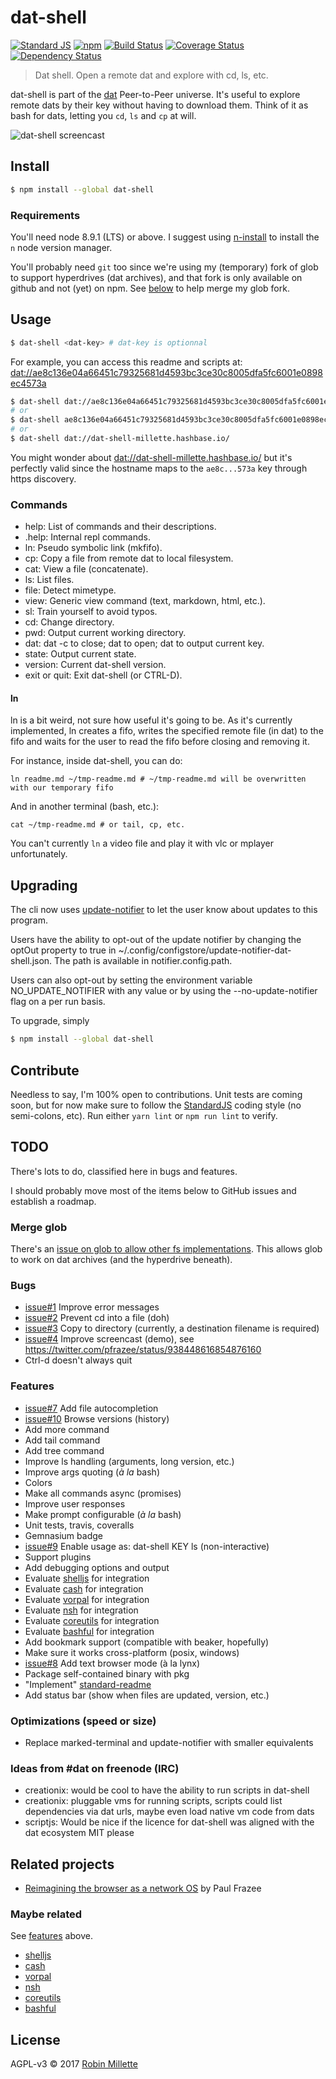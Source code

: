 # dat-shell
[![Standard JS](https://img.shields.io/badge/code_style-standard-brightgreen.svg)][standardjs]
[![npm](https://img.shields.io/npm/v/dat-shell.svg)](https://www.npmjs.com/package/dat-shell)
[![Build Status](https://travis-ci.org/millette/dat-shell.svg?branch=master)](https://travis-ci.org/millette/dat-shell)
[![Coverage Status](https://coveralls.io/repos/github/millette/dat-shell/badge.svg?branch=master)](https://coveralls.io/github/millette/dat-shell?branch=master)
[![Dependency Status](https://gemnasium.com/badges/github.com/millette/dat-shell.svg)](https://gemnasium.com/github.com/millette/dat-shell)
> Dat shell. Open a remote dat and explore with cd, ls, etc.

dat-shell is part of the [dat][] Peer-to-Peer universe. It's useful to explore remote dats by their key without having to download them. Think of it as bash for dats, letting you ```cd```, ```ls``` and ```cp``` at will.

![dat-shell screencast][screencast]

## Install
```sh
$ npm install --global dat-shell
```

### Requirements
You'll need node 8.9.1 (LTS) or above. I suggest using [n-install] to install the ```n``` node version manager.

You'll probably need ```git``` too since we're using my (temporary) fork of glob to support hyperdrives (dat archives), and that fork is only available on github and not (yet) on npm. See [below][merge-glob] to help merge my glob fork.

## Usage
```sh
$ dat-shell <dat-key> # dat-key is optionnal
```

For example, you can access this readme and scripts at: <dat://ae8c136e04a66451c79325681d4593bc3ce30c8005dfa5fc6001e0898ec4573a>

```sh
$ dat-shell dat://ae8c136e04a66451c79325681d4593bc3ce30c8005dfa5fc6001e0898ec4573a
# or
$ dat-shell ae8c136e04a66451c79325681d4593bc3ce30c8005dfa5fc6001e0898ec4573a
# or
$ dat-shell dat://dat-shell-millette.hashbase.io/
```

You might wonder about <dat://dat-shell-millette.hashbase.io/> but it's perfectly valid since the hostname maps to the ```ae8c...573a``` key through https discovery.

### Commands
* help: List of commands and their descriptions.
* .help: Internal repl commands.
* ln: Pseudo symbolic link (mkfifo).
* cp: Copy a file from remote dat to local filesystem.
* cat: View a file (concatenate).
* ls: List files.
* file: Detect mimetype.
* view: Generic view command (text, markdown, html, etc.).
* sl: Train yourself to avoid typos.
* cd: Change directory.
* pwd: Output current working directory.
* dat: dat -c to close; dat <KEY> to open; dat to output current key.
* state: Output current state.
* version: Current dat-shell version.
* exit or quit: Exit dat-shell (or CTRL-D).

#### ln
ln is a bit weird, not sure how useful it's going to be. As it's currently implemented, ln creates a fifo, writes the specified remote file (in dat) to the fifo and waits for the user to read the fifo before closing and removing it.

For instance, inside dat-shell, you can do:

```
ln readme.md ~/tmp-readme.md # ~/tmp-readme.md will be overwritten with our temporary fifo
```

And in another terminal (bash, etc.):
```
cat ~/tmp-readme.md # or tail, cp, etc.
```

You can't currently ```ln``` a video file and play it with vlc or mplayer unfortunately.

## Upgrading
The cli now uses [update-notifier][] to let the user know about updates to this program.

Users have the ability to opt-out of the update notifier by changing
the optOut property to true in ~/.config/configstore/update-notifier-dat-shell.json.
The path is available in notifier.config.path.

Users can also opt-out by setting the environment variable NO_UPDATE_NOTIFIER
with any value or by using the --no-update-notifier flag on a per run basis.

To upgrade, simply
```sh
$ npm install --global dat-shell
```

## Contribute
Needless to say, I'm 100% open to contributions. Unit tests are coming soon, but for now make sure to follow the [StandardJS][standardjs] coding style (no semi-colons, etc). Run either ```yarn lint``` or ```npm run lint``` to verify.

## TODO
There's lots to do, classified here in bugs and features.

I should probably move most of the items below to GitHub issues and establish a roadmap.

### Merge glob
There's an [issue on glob to allow other fs implementations][glob280]. This allows glob to work on dat archives (and the hyperdrive beneath).

### Bugs
* [issue#1] Improve error messages
* [issue#2] Prevent cd into a file (doh)
* [issue#3] Copy to directory (currently, a destination filename is required)
* [issue#4] Improve screencast (demo), see <https://twitter.com/pfrazee/status/938448616854876160>
* Ctrl-d doesn't always quit

### Features
* [issue#7] Add file autocompletion
* [issue#10] Browse versions (history)
* Add more command
* Add tail command
* Add tree command
* Improve ls handling (arguments, long version, etc.)
* Improve args quoting (*à la* bash)
* Colors
* Make all commands async (promises)
* Improve user responses
* Make prompt configurable (*à la* bash)
* Unit tests, travis, coveralls
* Gemnasium badge
* [issue#9] Enable usage as: dat-shell KEY ls (non-interactive)
* Support plugins
* Add debugging options and output
* Evaluate [shelljs][] for integration
* Evaluate [cash][] for integration
* Evaluate [vorpal][] for integration
* Evaluate [nsh][] for integration
* Evaluate [coreutils][] for integration
* Evaluate [bashful][] for integration
* Add bookmark support (compatible with beaker, hopefully)
* Make sure it works cross-platform (posix, windows)
* [issue#8] Add text browser mode (à la lynx)
* Package self-contained binary with pkg
* "Implement" [standard-readme][]
* Add status bar (show when files are updated, version, etc.)

### Optimizations (speed or size)
* Replace marked-terminal and update-notifier with smaller equivalents

### Ideas from #dat on freenode (IRC)
* creationix: would be cool to have the ability to run scripts in dat-shell
* creationix: pluggable vms for running scripts, scripts could list dependencies via dat urls, maybe even load native vm code from dats
* scriptjs: Would be nice if the licence for dat-shell was aligned with the dat ecosystem MIT please

## Related projects
* [Reimagining the browser as a network OS][] by Paul Frazee

### Maybe related
See [features] above.

* [shelljs][]
* [cash][]
* [vorpal][]
* [nsh][]
* [coreutils][]
* [bashful][]

## License
AGPL-v3 © 2017 [Robin Millette][]

[Robin Millette]: <http://robin.millette.info>
[update-notifier]: <https://github.com/yeoman/update-notifier>
[dat]: <https://datproject.org/>
[shelljs]: <https://github.com/shelljs/shelljs>
[cash]: <https://github.com/dthree/cash>
[vorpal]: <https://github.com/dthree/vorpal>
[n-install]: <https://github.com/mklement0/n-install>
[glob280]: <https://github.com/isaacs/node-glob/issues/280#issuecomment-348816454>
[merge-glob]: <#merge-glob>
[features]: <#features>
[standard-readme]: <https://github.com/RichardLitt/standard-readme>
[standardjs]: <https://standardjs.com/>
[Reimagining the browser as a network OS]: <https://pfrazee.hashbase.io/blog/reimagining-the-browser-as-a-network-os>
[mkfifo]: <https://github.com/avz/node-mkfifo>
[nsh]: <https://github.com/piranna/nsh>
[coreutils]: <https://github.com/piranna/coreutils.js>
[bashful]: <https://github.com/substack/bashful>

[issue#1]: <https://github.com/millette/dat-shell/issues/1>
[issue#2]: <https://github.com/millette/dat-shell/issues/2>
[issue#3]: <https://github.com/millette/dat-shell/issues/3>
[issue#4]: <https://github.com/millette/dat-shell/issues/4>
[issue#5]: <https://github.com/millette/dat-shell/issues/5>
[issue#6]: <https://github.com/millette/dat-shell/issues/6>
[issue#7]: <https://github.com/millette/dat-shell/issues/7>
[issue#8]: <https://github.com/millette/dat-shell/issues/8>
[issue#9]: <https://github.com/millette/dat-shell/issues/9>
[issue#10]: <https://github.com/millette/dat-shell/issues/10>

[screencast]: output.gif "dat-shell screencast"
